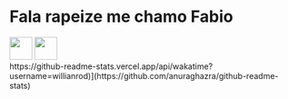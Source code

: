 # Fala rapeize me chamo Fabio 

<div>
  <a hrf="https://github.com/fmartinsm">
<img src="https://cdn.jsdelivr.net/gh/devicons/devicon/icons/java/java-original.svg" width="40" height="40"/> <img src="https://cdn.jsdelivr.net/gh/devicons/devicon/icons/linux/linux-original.svg" width="40" height="40"/>
  </div>
  <div>
https://github-readme-stats.vercel.app/api/wakatime?username=willianrod)](https://github.com/anuraghazra/github-readme-stats)
  </div>
